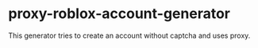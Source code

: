 # proxy-roblox-account-generator
This generator tries to create an account without captcha and uses proxy.

